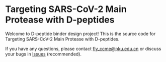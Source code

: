 # Targeting SARS-CoV-2 Main Protease with D-peptides
Welcome to D-peptide binder design project! This is the source code for Targeting SARS-CoV-2 Main Protease with D-peptides.









If you have any questions, please contact fly_ccme@pku.edu.cn or discuss your bugs in [Issues](https://github.com/laiyii/D-peptide-binder-design/issues) (recommended).





